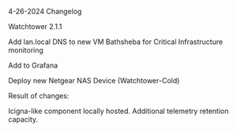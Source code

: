 4-26-2024 Changelog

Watchtower 2.1.1

Add lan.local DNS to new VM Bathsheba for Critical Infrastructure monitoring

Add to Grafana

Deploy new Netgear NAS Device (Watchtower-Cold)


Result of changes:

Icigna-like component locally hosted. Additional telemetry retention capacity.
